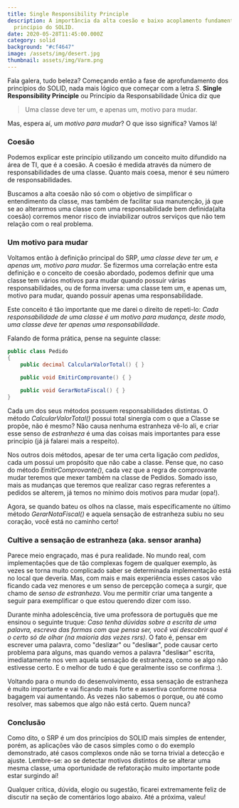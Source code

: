 ```yaml
---
title: Single Responsibility Principle
description: A importância da alta coesão e baixo acoplamento fundamentado neste
  princípio do SOLID.
date: 2020-05-28T11:45:00.000Z
category: solid
background: "#cf4647"
image: /assets/img/desert.jpg
thumbnail: assets/img/Varm.png
---
```

Fala galera, tudo beleza? Começando então a fase de aprofundamento dos princípios do SOLID, nada mais lógico que começar com a letra *S*. **Single Responsibility Principle** ou Princípio da Responsabilidade Única diz que

> Uma classe deve ter um, e apenas um, motivo para mudar.

Mas, espera aí, um *motivo para mudar*? O que isso significa? Vamos lá!

### Coesão

Podemos explicar este princípio utilizando um conceito muito difundido na área de TI, que é a coesão. A coesão é medida através da número de responsabilidades de uma classe. Quanto mais coesa, menor é seu número de responsabilidades.

Buscamos a alta coesão não só com o objetivo de simplificar o entendimento da classe, mas também de facilitar sua manutenção, já que se ao alterarmos uma classe com uma responsabilidade bem definida(alta coesão) corremos menor risco de inviabilizar outros serviços que não tem relação com o real problema.

### Um motivo para mudar

Voltamos então à definição principal do SRP, *uma classe deve ter um, e apenas um, motivo para mudar*. Se fizermos uma correlação entre esta definição e o conceito de coesão abordado, podemos definir que uma classe tem vários motivos para mudar quando possuir várias responsabilidades, 
ou de forma inversa: uma classe tem um, e apenas um, motivo para mudar, quando possuir apenas uma responsabilidade.

Este conceito é tão importante que me darei o direito de repeti-lo: *Cada responsabilidade de uma classe é um motivo para mudança, deste modo, uma classe deve ter apenas uma responsabilidade*.

Falando de forma prática, pense na seguinte classe:

```csharp
public class Pedido
{
    public decimal CalcularValorTotal() { }

    public void EmitirComprovante() { }

    public void GerarNotaFiscal() { }
}
```

Cada um dos seus métodos possuem responsabilidades distintas. O método *CalcularValorTotal()* possui total sinergia com o que a Classe se propõe, não é mesmo? Não causa nenhuma estranheza vê-lo ali, e criar esse senso de *estranheza* é uma das coisas mais importantes para esse princípio (já já falarei mais a respeito).

Nos outros dois métodos, apesar de ter uma certa ligação com *pedidos*, cada um possui um propósito que não cabe a classe. Pense que, no caso do método *EmitirComprovante()*, cada vez que a regra de comprovante mudar teremos que mexer também na classe de Pedidos. Somado isso, mais as mudanças que teremos que realizar caso regras referentes a pedidos se alterem, já temos no mínimo dois motivos para mudar (opa!).

Agora, se quando bateu os olhos na classe, mais especificamente no último método *GerarNotaFiscal()* e aquela sensação de estranheza subiu no seu coração, você está no caminho certo!

### Cultive a sensação de estranheza (aka. sensor aranha)

Parece meio engraçado, mas é pura realidade. No mundo real, com implementações que de tão complexas fogem de qualquer exemplo, às vezes se torna muito complicado saber se determinada implementação está no local que deveria. Mas, com mais e mais experiência esses casos vão ficando cada vez menores e um senso de percepção começa a surgir, que chamo de *senso de estranheza*. Vou me permitir criar uma tangente a seguir para exemplificar o que estou querendo dizer com isso.

Durante minha adolescência, tive uma professora de português que me ensinou o seguinte truque: *Caso tenha dúvidas sobre a escrita de uma palavra, escreva das formas com que pensa ser, você vai descobrir qual é o certo só de olhar (na maioria das vezes rsrs)*. O fato é, pensar em escrever uma palavra, como "desli**z**ar" ou "desli**s**ar", pode causar certo problema para alguns, mas quando vemos a palavra "desli**s**ar" escrita, imediatamente nos vem aquela sensação de estranheza, como se algo não estivesse certo. E o melhor de tudo é que geralmente isso se confirma :).

Voltando para o mundo do desenvolvimento, essa sensação de estranheza é muito importante e vai ficando mais forte e assertiva conforme nossa bagagem vai aumentando. Às vezes não sabemos o porque, ou até como resolver, mas sabemos que algo não está certo. Quem nunca?

### Conclusão

Como dito, o SRP é um dos princípios do SOLID mais simples de entender, porém, as aplicações vão de casos simples como o do exemplo demonstrado, até casos complexos onde não se torna trivial a detecção e ajuste. Lembre-se: ao se detectar motivos distintos de se alterar uma mesma classe, uma oportunidade de refatoração muito importante pode estar surgindo aí!

Qualquer crítica, dúvida, elogio ou sugestão, ficarei extremamente feliz de discutir na seção de comentários logo abaixo. Até a próxima, valeu!